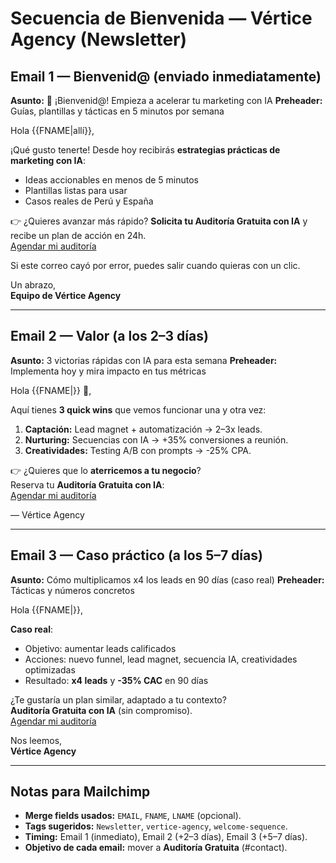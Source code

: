 # Secuencia de Bienvenida — Vértice Agency (Newsletter)

## Email 1 — Bienvenid@ (enviado inmediatamente)

**Asunto:** 🎉 ¡Bienvenid@! Empieza a acelerar tu marketing con IA
**Preheader:** Guías, plantillas y tácticas en 5 minutos por semana

Hola {{FNAME|allí}},

¡Qué gusto tenerte! Desde hoy recibirás **estrategias prácticas de marketing con IA**:

- Ideas accionables en menos de 5 minutos
- Plantillas listas para usar
- Casos reales de Perú y España

👉 ¿Quieres avanzar más rápido?
**Solicita tu Auditoría Gratuita con IA** y recibe un plan de acción en 24h.  
[Agendar mi auditoría](https://tudominio.com/#contact)

Si este correo cayó por error, puedes salir cuando quieras con un clic.

Un abrazo,  
**Equipo de Vértice Agency**

---

## Email 2 — Valor (a los 2–3 días)

**Asunto:** 3 victorias rápidas con IA para esta semana
**Preheader:** Implementa hoy y mira impacto en tus métricas

Hola {{FNAME|}} 👋,

Aquí tienes **3 quick wins** que vemos funcionar una y otra vez:

1. **Captación:** Lead magnet + automatización → 2–3x leads.
2. **Nurturing:** Secuencias con IA → +35% conversiones a reunión.
3. **Creatividades:** Testing A/B con prompts → -25% CPA.

👉 ¿Quieres que lo **aterricemos a tu negocio**?  
Reserva tu **Auditoría Gratuita con IA**:  
[Agendar mi auditoría](https://tudominio.com/#contact)

— Vértice Agency

---

## Email 3 — Caso práctico (a los 5–7 días)

**Asunto:** Cómo multiplicamos x4 los leads en 90 días (caso real)
**Preheader:** Tácticas y números concretos

Hola {{FNAME|}},

**Caso real**:

- Objetivo: aumentar leads calificados
- Acciones: nuevo funnel, lead magnet, secuencia IA, creatividades optimizadas
- Resultado: **x4 leads** y **-35% CAC** en 90 días

¿Te gustaría un plan similar, adaptado a tu contexto?  
**Auditoría Gratuita con IA** (sin compromiso).  
[Agendar mi auditoría](https://tudominio.com/#contact)

Nos leemos,  
**Vértice Agency**

---

## Notas para Mailchimp

- **Merge fields usados:** `EMAIL`, `FNAME`, `LNAME` (opcional).
- **Tags sugeridos:** `Newsletter`, `vertice-agency`, `welcome-sequence`.
- **Timing:** Email 1 (inmediato), Email 2 (+2–3 días), Email 3 (+5–7 días).
- **Objetivo de cada email:** mover a **Auditoría Gratuita** (#contact).
